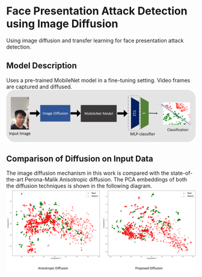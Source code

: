 # Face Presentation Attack Detection using Image Diffusion
Using image diffusion and transfer learning for face presentation attack detection.

## Model Description
Uses a pre-trained MobileNet model in a fine-tuning setting. Video frames are captured and diffused.
![My Image](model_diagram.png)

## Comparison of Diffusion on Input Data
The image diffusion mechanism in this work is compared with the state-of-the-art Perona-Malik Anisotropic diffusion. The PCA embeddings of both the diffusion techniques is shown in the following diagram.
![My Image](CASIA_input_PCA.png)
